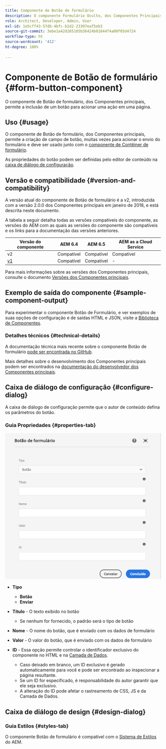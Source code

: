 ```yaml
---
title: Componente de Botão de formulário
description: O componente Formulário Oculto, dos Componentes Principais, possibilita a inclusão de um campo oculto em um formulário.
role: Architect, Developer, Admin, User
exl-id: 1e5cff43-57db-4bfc-b2d2-23307eaf5eb3
source-git-commit: 3ebe1a42d265185b36424b01844f4a00f05d4724
workflow-type: ht
source-wordcount: '412'
ht-degree: 100%

---
```


# Componente de Botão de formulário {#form-button-component}

O componente de Botão de formulário, dos Componentes principais, permite a inclusão de um botão para acionar uma ação em uma página.

## Uso {#usage}

O componente de Botão de formulário, dos Componentes principais, permite a criação de campo de botão, muitas vezes para acionar o envio do formulário e deve ser usado junto com o [componente de Contêiner de formulário](form-container.md).

As propriedades do botão podem ser definidas pelo editor de conteúdo na [caixa de diálogo de configuração](#configure-dialog).

## Versão e compatibilidade {#version-and-compatibility}

A versão atual do componente de Botão de formulário é a v2, introduzida com a versão 2.0.0 dos Componentes principais em janeiro de 2018, e está descrita neste documento.

A tabela a seguir detalha todas as versões compatíveis do componente, as versões do AEM com as quais as versões do componente são compatíveis e os links para a documentação das versões anteriores.

| Versão do componente | AEM 6.4 | AEM 6.5 | AEM as a Cloud Service |
|--- |--- |--- |---|
| v2 | Compatível | Compatível | Compatível |
| [v1](/help/components/v1/form-button-v1.md) | Compatível | Compatível | - |

Para mais informações sobre as versões dos Componentes principais, consulte o documento [Versões dos Componentes principais](/help/versions.md).

## Exemplo de saída do componente {#sample-component-output}

Para experimentar o componente Botão de Formulário, e ver exemplos de suas opções de configuração e de saídas HTML e JSON, visite a [Biblioteca de Componentes](https://adobe.com/go/aem_cmp_library_form_button_br).

### Detalhes técnicos {#technical-details}

A documentação técnica mais recente sobre o componente Botão de formulário [pode ser encontrada no GitHub](https://adobe.com/go/aem_cmp_tech_form_button_v2).

Mais detalhes sobre o desenvolvimento dos Componentes principais podem ser encontrados na [documentação do desenvolvedor dos Componentes principais](/help/developing/overview.md).

## Caixa de diálogo de configuração {#configure-dialog}

A caixa de diálogo de configuração permite que o autor de conteúdo defina os parâmetros do botão.

### Guia Propriedades {#properties-tab}

![Caixa de diálogo de edição do componente de Botão de formulário](/help/assets/form-button-edit.png)

* **Tipo**

   * **Botão**
   * **Enviar**

* **Título** - O texto exibido no botão

   * Se nenhum for fornecido, o padrão será o tipo de botão

* **Nome** - O nome do botão, que é enviado com os dados de formulário
* **Valor** - O valor do botão, que é enviado com os dados de formulário

* **ID** - Essa opção permite controlar o identificador exclusivo do componente no HTML e na [Camada de Dados](/help/developing/data-layer/overview.md).
   * Caso deixado em branco, um ID exclusivo é gerado automaticamente para você e pode ser encontrado ao inspecionar a página resultante.
   * Se um ID for especificado, é responsabilidade do autor garantir que ele seja exclusivo.
   * A alteração do ID pode afetar o rastreamento de CSS, JS e da Camada de Dados.

## Caixa de diálogo de design {#design-dialog}

### Guia Estilos {#styles-tab}

O componente Botão de formulário é compatível com o [Sistema de Estilos](/help/get-started/authoring.md#component-styling) do AEM.
